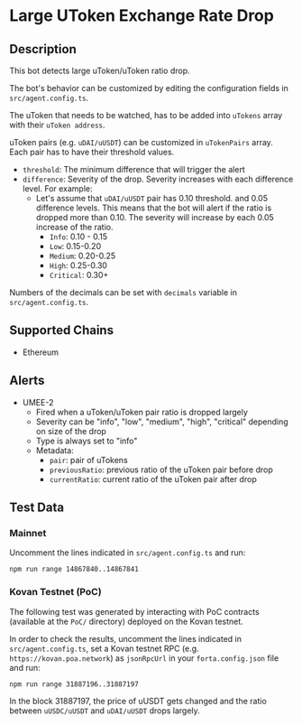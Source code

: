 # Large UToken Exchange Rate Drop

## Description

This bot detects large uToken/uToken ratio drop.

The bot's behavior can be customized by editing the configuration fields in `src/agent.config.ts`.

The uToken that needs to be watched, has to be added into `uTokens` array with their `uToken address`.

uToken pairs (e.g. `uDAI/uUSDT`) can be customized in `uTokenPairs` array. Each pair has to have their threshold values.

- `threshold`: The minimum difference that will trigger the alert
- `difference`: Severity of the drop. Severity increases with each difference level. For example:
  - Let's assume that `uDAI/uUSDT` pair has 0.10 threshold. and 0.05 difference levels. This means that the bot will alert if the ratio is dropped more than 0.10. The severity will increase by each 0.05 increase of the ratio.
    - `Info`: 0.10 - 0.15
    - `Low`: 0.15-0.20
    - `Medium`: 0.20-0.25
    - `High`: 0.25-0.30
    - `Critical`: 0.30+

Numbers of the decimals can be set with `decimals` variable in `src/agent.config.ts`.

## Supported Chains

- Ethereum

## Alerts

- UMEE-2
  - Fired when a uToken/uToken pair ratio is dropped largely
  - Severity can be "info", "low", "medium", "high", "critical" depending on size of the drop
  - Type is always set to "info"
  - Metadata:
    - `pair`: pair of uTokens
    - `previousRatio`: previous ratio of the uToken pair before drop
    - `currentRatio`: current ratio of the uToken pair after drop

## Test Data

### Mainnet

Uncomment the lines indicated in `src/agent.config.ts` and run:

```
npm run range 14867840..14867841
```

### Kovan Testnet (PoC)

The following test was generated by interacting with PoC contracts (available at the `PoC/` directory) deployed on the Kovan testnet.

In order to check the results, uncomment the lines indicated in `src/agent.config.ts`, set a Kovan testnet RPC (e.g. `https://kovan.poa.network`) as `jsonRpcUrl` in your `forta.config.json` file and run:

```
npm run range 31887196..31887197
```

In the block 31887197, the price of uUSDT gets changed and the ratio between `uUSDC/uUSDT` and `uDAI/uUSDT` drops largely.
